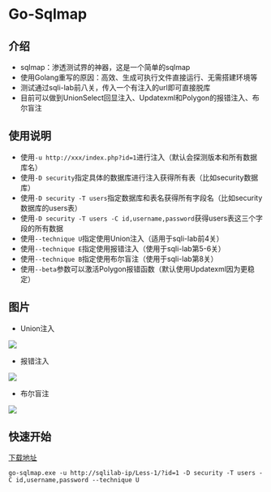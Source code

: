 # Go-Sqlmap

## 介绍

- sqlmap：渗透测试界的神器，这是一个简单的sqlmap
- 使用Golang重写的原因：高效、生成可执行文件直接运行、无需搭建环境等
- 测试通过sqli-lab前八关，传入一个有注入的url即可直接脱库
- 目前可以做到UnionSelect回显注入、Updatexml和Polygon的报错注入、布尔盲注

## 使用说明

- 使用`-u http://xxx/index.php?id=1`进行注入（默认会探测版本和所有数据库名）
- 使用`-D security`指定具体的数据库进行注入获得所有表（比如security数据库）
- 使用`-D security -T users`指定数据库和表名获得所有字段名（比如security数据库的users表）
- 使用`-D security -T users -C id,username,password`获得users表这三个字段的所有数据
- 使用`--technique U`指定使用Union注入（适用于sqli-lab前4关）
- 使用`--technique E`指定使用报错注入（使用于sqli-lab第5-6关）
- 使用`--technique B`指定使用布尔盲注（使用于sqli-lab第8关）
- 使用`--beta`参数可以激活Polygon报错函数（默认使用Updatexml因为更稳定）

## 图片

- Union注入

![](https://raw.githubusercontent.com/EmYiQing/go-sqlmap/master/img/02.png)

- 报错注入

![](https://raw.githubusercontent.com/EmYiQing/go-sqlmap/master/img/01.png)

- 布尔盲注

![](https://raw.githubusercontent.com/EmYiQing/go-sqlmap/master/img/03.png)

## 快速开始

[下载地址](https://github.com/EmYiQing/go-sqlmap/releases)

```shell
go-sqlmap.exe -u http://sqlilab-ip/Less-1/?id=1 -D security -T users -C id,username,password --technique U
```


